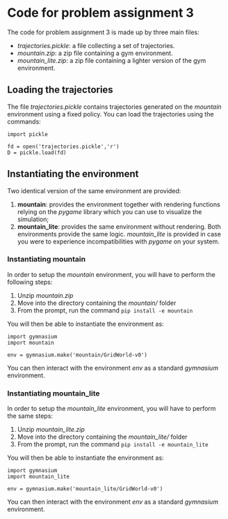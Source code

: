 
# Code for problem assignment 3

The code for problem assignment 3 is made up by three main files:
- *trajectories.pickle*: a file collecting a set of trajectories.
- *mountain.zip*: a zip file containing a gym environment.
- *mountain_lite.zip*: a zip file containing a lighter version of the gym environment.

## Loading the trajectories
The file *trajectories.pickle* contains trajectories generated on the *mountain* environment using a fixed policy. You can load the trajectories using the commands:
```
import pickle

fd = open('trajectories.pickle','r')
D = pickle.load(fd)
```

## Instantiating the environment
Two identical version of the same environment are provided:
1. **mountain**: provides the environment together with rendering functions relying on the *pygame* library which you can use to visualize the simulation;
2. **mountain_lite**: provides the same environment without rendering.
Both environments provide the same logic. *mountain_lite* is provided in case you were to experience incompatibilities with *pygame* on your system.

### Instantiating mountain
In order to setup the *mountain* environment, you will have to perform the following steps:
1. Unzip *mountain.zip*
2. Move into the directory containing the *mountain/* folder
3. From the prompt, run the command  ```pip install -e mountain```

You will then be able to instantiate the environment as:
```
import gymnasium
import mountain

env = gymnasium.make('mountain/GridWorld-v0')
```
You can then interact with the environment *env* as a standard *gymnasium* environment.

### Instantiating mountain_lite
In order to setup the *mountain_lite* environment, you will have to perform the same steps:
1. Unzip *mountain_lite.zip*
2. Move into the directory containing the *mountain_lite/* folder
3. From the prompt, run the command  ```pip install -e mountain_lite```

You will then be able to instantiate the environment as:
```
import gymnasium
import mountain_lite

env = gymnasium.make('mountain_lite/GridWorld-v0')
```
You can then interact with the environment *env* as a standard *gymnasium* environment.




